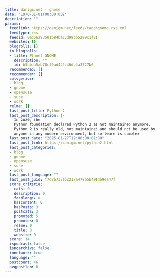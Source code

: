 ```yaml
---
title: danigm.net - gnome
date: "1970-01-01T00:00:00Z"
description: ""
params:
  feedlink: https://danigm.net/feeds/tags/gnome.rss.xml
  feedtype: rss
  feedid: 0ed66a93501b84ba13d99bb5299c1f21
  websites: {}
  blogrolls: []
  in_blogrolls:
  - title: Planet GNOME
    description: ""
    id: b5bbda5ab78cf9ad443c46db4a3727b6
  recommended: []
  recommender: []
  categories:
  - blog
  - gnome
  - opensuse
  - suse
  - work
  relme: {}
  last_post_title: Python 2
  last_post_description: |-
    In 2020, the
    Python foundation declared Python 2 as not maintained anymore.
    Python 2 is really old, not maintained and should not be used by
    anyone in any modern environment, but software is complex
  last_post_date: "2025-01-27T12:00:00+01:00"
  last_post_link: https://danigm.net/python2.html
  last_post_categories:
  - blog
  - gnome
  - opensuse
  - suse
  - work
  last_post_language: ""
  last_post_guid: f7d2b7326b2217a47865b491db9ea47f
  score_criteria:
    cats: 0
    description: 0
    feedlangs: 0
    hasContent: 0
    hasPosts: 3
    postcats: 3
    promoted: 5
    promotes: 0
    relme: 0
    title: 3
    website: 0
  score: 14
  ispodcast: false
  isnoarchive: false
  innetwork: true
  language: ""
  postcount: 46
  avgpostlen: 0
---
```

